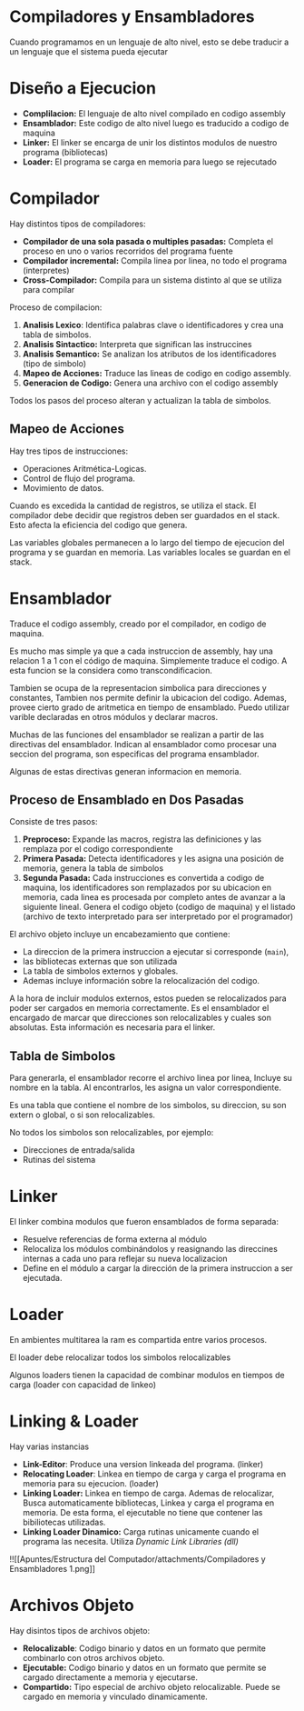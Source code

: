 # Compiladores y Ensambladores

Cuando programamos en un lenguaje de alto nivel, esto se debe traducir a un lenguaje que el sistema pueda ejecutar

# Diseño a Ejecucion

- **Complilacion:** El lenguaje de alto nivel compilado en codigo assembly
- **Ensamblador:** Este codigo de alto nivel luego es traducido a codigo de maquina
- **Linker:** El linker se encarga de unir los distintos modulos de nuestro programa (bibliotecas)
- **Loader:** El programa se carga en memoria para luego se rejecutado

# Compilador

Hay distintos tipos de compiladores:

- **Compilador de una sola pasada o multiples pasadas:** Completa el proceso en uno o varios recorridos del programa fuente
- **Compilador incremental:** Compila linea por linea, no todo el programa (interpretes)
- **Cross-Compilador:** Compila para un sistema distinto al que se utiliza para compilar

 Proceso de compilacion:

1. **Analisis Lexico**: Identifica palabras clave o identificadores y crea una tabla de simbolos.
2. **Analisis Sintactico:** Interpreta que significan las instruccines
3. **Analisis Semantico:** Se analizan los atributos de los identificadores (tipo de simbolo)
4. **Mapeo de Acciones:** Traduce las lineas de codigo en codigo assembly. 
5. **Generacion de Codigo:** Genera una archivo con el codigo assembly

Todos los pasos del proceso alteran y actualizan la tabla de simbolos.

## Mapeo de Acciones

Hay tres tipos de instrucciones:

- Operaciones Aritmética-Logicas.
- Control de flujo del programa.
- Movimiento de datos.

Cuando es excedida la cantidad de registros, se utiliza el stack. El compilador debe decidir que registros deben ser guardados en el stack. Esto afecta la eficiencia del codigo que genera.

Las variables globales permanecen a lo largo del tiempo de ejecucion del programa y se guardan en memoria. Las variables locales se guardan en el stack.

# Ensamblador

Traduce el codigo assembly, creado por el compilador, en codigo de maquina.

Es mucho mas simple ya que a cada instruccion de assembly, hay una relacion 1 a 1 con el código de maquina. Simplemente traduce el codigo. A esta funcion se la considera como transcondificacion.

Tambien se ocupa de la representacion simbolica para direcciones y constantes, Tambien nos permite definir la ubicacion del codigo. Ademas, provee cierto grado de aritmetica en tiempo de ensamblado. Puedo utilizar varible declaradas en otros módulos y declarar macros.

Muchas de las funciones del ensamblador se realizan a partir de las directivas del ensamblador. Indican al ensamblador como procesar una seccion del programa, son especificas del programa ensamblador.

Algunas de estas directivas generan informacion en memoria.

## Proceso de Ensamblado en Dos Pasadas

Consiste de tres pasos:

1. **Preproceso:** Expande las macros, registra las definiciones y las remplaza por el codigo correspondiente
2. **Primera Pasada:** Detecta identificadores y les asigna una posición de memoria, genera la tabla de simbolos
3. **Segunda Pasada:** Cada instrucciones es convertida a codigo de maquina, los identificadores son remplazados por su ubicacion en memoria, cada linea es procesada por completo antes de avanzar a la siguiente lineal. Genera el codigo objeto (codigo de maquina) y el listado (archivo de texto interpretado para ser interpretado por el programador)

El archivo objeto incluye un encabezamiento que contiene:

- La direccion de la primera instruccion a ejecutar si corresponde (`main`),
- las bibliotecas externas que son utilizada
- La tabla de simbolos externos y globales.
- Ademas incluye información sobre la relocalización del codigo.

A la hora de incluir modulos externos, estos pueden se relocalizados para poder ser cargados en memoria correctamente. Es el ensamblador el encargado de marcar que direcciones son relocalizables y cuales son absolutas. Esta información es necesaria para el linker.

## Tabla de Simbolos

Para generarla, el ensamblador recorre el archivo linea por linea, Incluye su nombre en la tabla. Al encontrarlos, les asigna un valor correspondiente.

Es una tabla que contiene el nombre de los simbolos, su direccion, su son extern o global, o si son relocalizables.

No todos los simbolos son relocalizables, por ejemplo:

- Direcciones de entrada/salida
- Rutinas del sistema

# Linker

El linker combina modulos que fueron ensamblados de forma separada:

- Resuelve referencias de forma externa al módulo
- Relocaliza los módulos combinándolos y reasignando las direccines internas a cada uno para reflejar su nueva localizacion
- Define en el módulo a cargar la dirección de la primera instruccion a ser ejecutada.

# Loader

En ambientes multitarea la ram es compartida entre varios procesos.

El loader debe relocalizar todos los simbolos relocalizables

Algunos loaders tienen la capacidad de combinar modulos en tiempos de carga (loader con capacidad de linkeo)

# Linking & Loader

Hay varias instancias

- **Link-Editor**: Produce una version linkeada del programa. (linker)
- **Relocating Loader**: Linkea en tiempo de carga y carga el programa en memoria para su ejecucion. (loader)
- **Linking Loader:** Linkea en tiempo de carga. Ademas de relocalizar, Busca automaticamente bibliotecas, Linkea y carga el programa en memoria. De esta forma, el ejecutable no tiene que contener las bibiliotecas utilizadas.
- **Linking Loader Dinamico:** Carga rutinas unicamente cuando el programa las necesita. Utiliza *Dynamic Link Libraries (dll)*

!![[Apuntes/Estructura del Computador/attachments/Compiladores y Ensambladores 1.png]]

# Archivos Objeto

Hay disintos tipos de archivos objeto:

- **Relocalizable**: Codigo binario y datos en un formato que permite combinarlo con otros archivos objeto.
- **Ejecutable:** Codigo binario y datos en un formato que permite se cargado directamente a memoria y ejecutarse.
- **Compartido:** Tipo especial de archivo objeto relocalizable. Puede se cargado en memoria y vinculado dinamicamente.